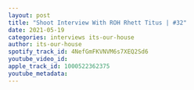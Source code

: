 ```yaml
---
layout: post
title: "Shoot Interview With ROH Rhett Titus | #32"
date: 2021-05-19
categories: interviews its-our-house
author: its-our-house
spotify_track_id: 4NefGmFKVNVM6s7XEQ2Sd6
youtube_video_id: 
apple_track_id: 1000522362375
youtube_metadata: 
---
```

